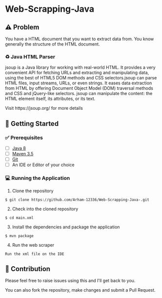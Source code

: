# Web-Scrapping-Java

## ⚠️ Problem
You have a HTML document that you want to extract data from. You know generally the structure of the HTML document.

### ♻️ Java HTML Parser

jsoup is a Java library for working with real-world HTML. It provides a very convenient API for fetching URLs and extracting and manipulating data, using the best of HTML5 DOM methods and CSS selectors.jsoup can parse HTML files, input streams, URLs, or even strings. It eases data extraction from HTML by offering Document Object Model (DOM) traversal methods and CSS and jQuery-like selectors. jsoup can manipulate the content: the HTML element itself, its attributes, or its text.
<p>Visit https://jsoup.org/ for more details</p>


## 🔰 Getting Started

### ✅  Prerequisites
- [ ] [Java 8](https://www.java.com/en/download/help/download_options.xml)
- [ ] [Maven 3.5](https://maven.apache.org/install.html)
- [ ] [Git]()
- [ ] An IDE or Editor of your choice

### 💻 Running the Application

1. Clone the repository
```
$ git clone https://github.com/Arham-12336/Web-Scrapping-Java-.git
```

2. Check into the cloned repository
```
$ cd main.xml
```

3. Install the dependencies and package the application
```
$ mvn package
```

4. Run the web scraper
```
Run the xml file on the IDE
```

## 🤝 Contribution

Please feel free to raise issues using this and I'll get back to you.

You can also fork the repository, make changes and submit a Pull Request.
